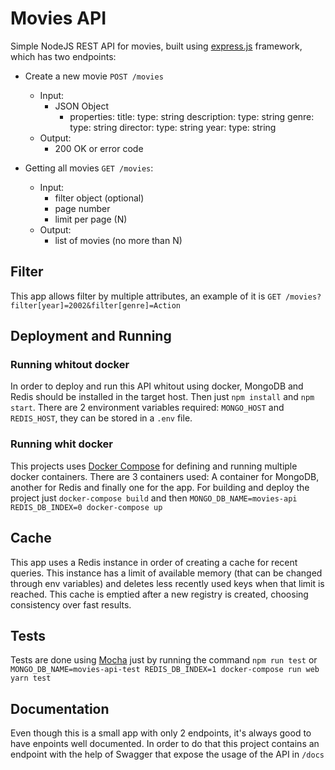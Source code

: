# Movies API

Simple NodeJS REST API for movies, built using [express.js](https://expressjs.com/) framework, which
has two endpoints:

- Create a new movie `POST /movies`
  - Input:
    - JSON Object
      - properties:
          title:
            type: string
          description:
            type: string
          genre:
            type: string
          director:
            type: string
          year:
            type: string
  - Output:
    - 200 OK or error code

- Getting all movies `GET /movies`:
  - Input:
    - filter object (optional)
    - page number
    - limit per page (N)
  - Output:
    - list of movies (no more than N)


## Filter
This app allows filter by multiple attributes, an example of it is
`GET /movies?filter[year]=2002&filter[genre]=Action`

## Deployment and Running

### Running whitout docker

In order to deploy and run this API whitout using docker, MongoDB and Redis should be installed in
the target host. Then just `npm install` and `npm start`. There are 2 environment variables required:
`MONGO_HOST` and `REDIS_HOST`, they can be stored in a `.env` file.

### Running whit docker

This projects uses [Docker Compose](https://docs.docker.com/compose/) for defining and running
multiple docker containers. There are 3 containers used: A container for MongoDB, another for Redis
and finally one for the app. For building and deploy the project just `docker-compose build` and
then `MONGO_DB_NAME=movies-api REDIS_DB_INDEX=0 docker-compose up`

## Cache

This app uses a Redis instance in order of creating a cache for recent queries. This instance has a
limit of available memory (that can be changed through env variables) and deletes less recently 
used keys when that limit is reached. This cache is emptied after a new registry is created, 
choosing consistency over fast results.

## Tests

Tests are done using [Mocha](https://mochajs.org/) just by running the command `npm run test`
or `MONGO_DB_NAME=movies-api-test REDIS_DB_INDEX=1 docker-compose run web yarn test`

## Documentation

Even though this is a small app with only 2 endpoints, it's always good to have enpoints well 
documented. In order to do that this project contains an endpoint with the help of Swagger that 
expose the usage of the API in `/docs`